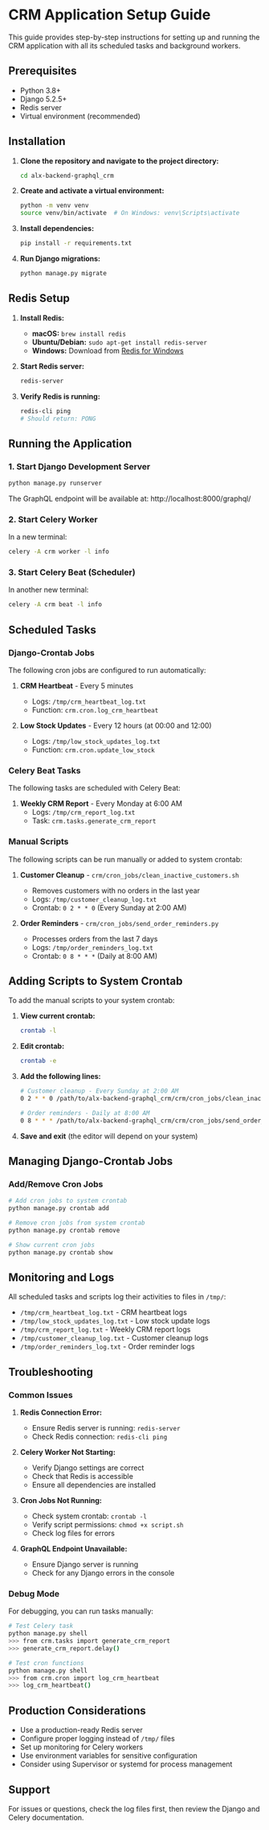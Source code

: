 # CRM Application Setup Guide

This guide provides step-by-step instructions for setting up and running the CRM application with all its scheduled tasks and background workers.

## Prerequisites

- Python 3.8+
- Django 5.2.5+
- Redis server
- Virtual environment (recommended)

## Installation

1. **Clone the repository and navigate to the project directory:**
   ```bash
   cd alx-backend-graphql_crm
   ```

2. **Create and activate a virtual environment:**
   ```bash
   python -m venv venv
   source venv/bin/activate  # On Windows: venv\Scripts\activate
   ```

3. **Install dependencies:**
   ```bash
   pip install -r requirements.txt
   ```

4. **Run Django migrations:**
   ```bash
   python manage.py migrate
   ```

## Redis Setup

1. **Install Redis:**
   - **macOS:** `brew install redis`
   - **Ubuntu/Debian:** `sudo apt-get install redis-server`
   - **Windows:** Download from [Redis for Windows](https://github.com/microsoftarchive/redis/releases)

2. **Start Redis server:**
   ```bash
   redis-server
   ```

3. **Verify Redis is running:**
   ```bash
   redis-cli ping
   # Should return: PONG
   ```

## Running the Application

### 1. Start Django Development Server
```bash
python manage.py runserver
```
The GraphQL endpoint will be available at: http://localhost:8000/graphql/

### 2. Start Celery Worker
In a new terminal:
```bash
celery -A crm worker -l info
```

### 3. Start Celery Beat (Scheduler)
In another new terminal:
```bash
celery -A crm beat -l info
```

## Scheduled Tasks

### Django-Crontab Jobs
The following cron jobs are configured to run automatically:

1. **CRM Heartbeat** - Every 5 minutes
   - Logs: `/tmp/crm_heartbeat_log.txt`
   - Function: `crm.cron.log_crm_heartbeat`

2. **Low Stock Updates** - Every 12 hours (at 00:00 and 12:00)
   - Logs: `/tmp/low_stock_updates_log.txt`
   - Function: `crm.cron.update_low_stock`

### Celery Beat Tasks
The following tasks are scheduled with Celery Beat:

1. **Weekly CRM Report** - Every Monday at 6:00 AM
   - Logs: `/tmp/crm_report_log.txt`
   - Task: `crm.tasks.generate_crm_report`

### Manual Scripts
The following scripts can be run manually or added to system crontab:

1. **Customer Cleanup** - `crm/cron_jobs/clean_inactive_customers.sh`
   - Removes customers with no orders in the last year
   - Logs: `/tmp/customer_cleanup_log.txt`
   - Crontab: `0 2 * * 0` (Every Sunday at 2:00 AM)

2. **Order Reminders** - `crm/cron_jobs/send_order_reminders.py`
   - Processes orders from the last 7 days
   - Logs: `/tmp/order_reminders_log.txt`
   - Crontab: `0 8 * * *` (Daily at 8:00 AM)

## Adding Scripts to System Crontab

To add the manual scripts to your system crontab:

1. **View current crontab:**
   ```bash
   crontab -l
   ```

2. **Edit crontab:**
   ```bash
   crontab -e
   ```

3. **Add the following lines:**
   ```bash
   # Customer cleanup - Every Sunday at 2:00 AM
   0 2 * * 0 /path/to/alx-backend-graphql_crm/crm/cron_jobs/clean_inactive_customers.sh
   
   # Order reminders - Daily at 8:00 AM
   0 8 * * * /path/to/alx-backend-graphql_crm/crm/cron_jobs/send_order_reminders.py
   ```

4. **Save and exit** (the editor will depend on your system)

## Managing Django-Crontab Jobs

### Add/Remove Cron Jobs
```bash
# Add cron jobs to system crontab
python manage.py crontab add

# Remove cron jobs from system crontab
python manage.py crontab remove

# Show current cron jobs
python manage.py crontab show
```

## Monitoring and Logs

All scheduled tasks and scripts log their activities to files in `/tmp/`:

- `/tmp/crm_heartbeat_log.txt` - CRM heartbeat logs
- `/tmp/low_stock_updates_log.txt` - Low stock update logs
- `/tmp/crm_report_log.txt` - Weekly CRM report logs
- `/tmp/customer_cleanup_log.txt` - Customer cleanup logs
- `/tmp/order_reminders_log.txt` - Order reminder logs

## Troubleshooting

### Common Issues

1. **Redis Connection Error:**
   - Ensure Redis server is running: `redis-server`
   - Check Redis connection: `redis-cli ping`

2. **Celery Worker Not Starting:**
   - Verify Django settings are correct
   - Check that Redis is accessible
   - Ensure all dependencies are installed

3. **Cron Jobs Not Running:**
   - Check system crontab: `crontab -l`
   - Verify script permissions: `chmod +x script.sh`
   - Check log files for errors

4. **GraphQL Endpoint Unavailable:**
   - Ensure Django server is running
   - Check for any Django errors in the console

### Debug Mode

For debugging, you can run tasks manually:

```bash
# Test Celery task
python manage.py shell
>>> from crm.tasks import generate_crm_report
>>> generate_crm_report.delay()

# Test cron functions
python manage.py shell
>>> from crm.cron import log_crm_heartbeat
>>> log_crm_heartbeat()
```

## Production Considerations

- Use a production-ready Redis server
- Configure proper logging instead of `/tmp/` files
- Set up monitoring for Celery workers
- Use environment variables for sensitive configuration
- Consider using Supervisor or systemd for process management

## Support

For issues or questions, check the log files first, then review the Django and Celery documentation.

